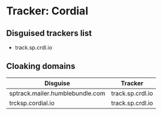 # Tracker: Cordial

## Disguised trackers list

* track.sp.crdl.io

## Cloaking domains

| Disguise | Tracker |
| ---- | ---- |
| sptrack.mailer.humblebundle.com | track.sp.crdl.io |
| trcksp.cordial.io | track.sp.crdl.io |